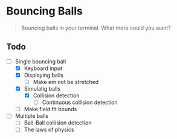 # Bouncing Balls

> Bouncing balls in your terminal. What more could you want?

## Todo

- [ ] Single bouncing ball
  - [x] Keyboard input
  - [x] Displaying balls
    - [ ] Make em not be stretched
  - [x] Simulatig balls
    - [x] Collision detection
      - [ ] Continuous collision detection
  - [ ] Make field fit bounds
- [ ] Multiple balls
  - [ ] Ball-Ball collision detection
  - [ ] The laws of physics
